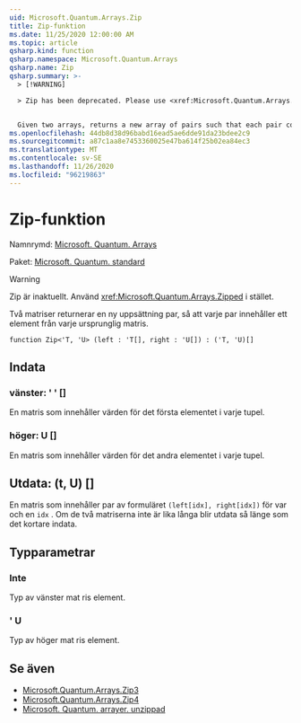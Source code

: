 ```yaml
---
uid: Microsoft.Quantum.Arrays.Zip
title: Zip-funktion
ms.date: 11/25/2020 12:00:00 AM
ms.topic: article
qsharp.kind: function
qsharp.namespace: Microsoft.Quantum.Arrays
qsharp.name: Zip
qsharp.summary: >-
  > [!WARNING]

  > Zip has been deprecated. Please use <xref:Microsoft.Quantum.Arrays.Zipped> instead.


  Given two arrays, returns a new array of pairs such that each pair contains an element from each original array.
ms.openlocfilehash: 44db8d38d96babd16ead5ae6dde91da23bdee2c9
ms.sourcegitcommit: a87c1aa8e7453360025e47ba614f25b02ea84ec3
ms.translationtype: MT
ms.contentlocale: sv-SE
ms.lasthandoff: 11/26/2020
ms.locfileid: "96219863"
---
```

# <a name="zip-function"></a>Zip-funktion

Namnrymd: [Microsoft. Quantum. Arrays](xref:Microsoft.Quantum.Arrays)

Paket: [Microsoft. Quantum. standard](https://nuget.org/packages/Microsoft.Quantum.Standard)


> [!WARNING]
> Zip är inaktuellt. Använd <xref:Microsoft.Quantum.Arrays.Zipped> i stället.

Två matriser returnerar en ny uppsättning par, så att varje par innehåller ett element från varje ursprunglig matris.

```qsharp
function Zip<'T, 'U> (left : 'T[], right : 'U[]) : ('T, 'U)[]
```


## <a name="input"></a>Indata

### <a name="left--t"></a>vänster: ' ' []

En matris som innehåller värden för det första elementet i varje tupel.


### <a name="right--u"></a>höger: U []

En matris som innehåller värden för det andra elementet i varje tupel.



## <a name="output--tu"></a>Utdata: (t, U) []

En matris som innehåller par av formuläret `(left[idx], right[idx])` för var och en `idx` . Om de två matriserna inte är lika långa blir utdata så länge som det kortare indata.

## <a name="type-parameters"></a>Typparametrar

### <a name="t"></a>Inte

Typ av vänster mat ris element.
### <a name="u"></a>' U

Typ av höger mat ris element.

## <a name="see-also"></a>Se även

- [Microsoft.Quantum.Arrays.Zip3](xref:Microsoft.Quantum.Arrays.Zip3)
- [Microsoft.Quantum.Arrays.Zip4](xref:Microsoft.Quantum.Arrays.Zip4)
- [Microsoft. Quantum. arrayer. unzippad](xref:Microsoft.Quantum.Arrays.Unzipped)
